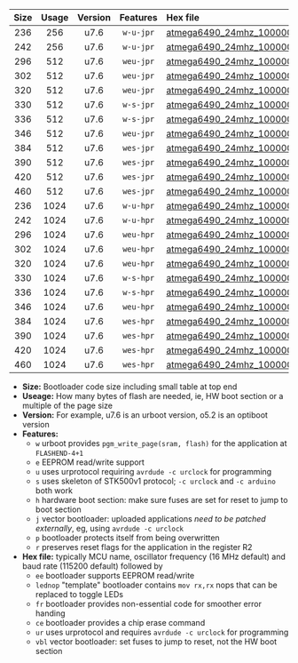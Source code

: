 |Size|Usage|Version|Features|Hex file|
|:-:|:-:|:-:|:-:|:--|
|236|256|u7.6|`w-u-jpr`|[atmega6490_24mhz_1000000bps_ur_vbl.hex](https://raw.githubusercontent.com/stefanrueger/urboot/main//atmega6490_24mhz_1000000bps_ur_vbl.hex)|
|242|256|u7.6|`w-u-jpr`|[atmega6490_24mhz_1000000bps_lednop_ur_vbl.hex](https://raw.githubusercontent.com/stefanrueger/urboot/main//atmega6490_24mhz_1000000bps_lednop_ur_vbl.hex)|
|296|512|u7.6|`weu-jpr`|[atmega6490_24mhz_1000000bps_ee_ur_vbl.hex](https://raw.githubusercontent.com/stefanrueger/urboot/main//atmega6490_24mhz_1000000bps_ee_ur_vbl.hex)|
|302|512|u7.6|`weu-jpr`|[atmega6490_24mhz_1000000bps_ee_lednop_ur_vbl.hex](https://raw.githubusercontent.com/stefanrueger/urboot/main//atmega6490_24mhz_1000000bps_ee_lednop_ur_vbl.hex)|
|320|512|u7.6|`weu-jpr`|[atmega6490_24mhz_1000000bps_ee_lednop_fr_ur_vbl.hex](https://raw.githubusercontent.com/stefanrueger/urboot/main//atmega6490_24mhz_1000000bps_ee_lednop_fr_ur_vbl.hex)|
|330|512|u7.6|`w-s-jpr`|[atmega6490_24mhz_1000000bps_vbl.hex](https://raw.githubusercontent.com/stefanrueger/urboot/main//atmega6490_24mhz_1000000bps_vbl.hex)|
|336|512|u7.6|`w-s-jpr`|[atmega6490_24mhz_1000000bps_lednop_vbl.hex](https://raw.githubusercontent.com/stefanrueger/urboot/main//atmega6490_24mhz_1000000bps_lednop_vbl.hex)|
|346|512|u7.6|`weu-jpr`|[atmega6490_24mhz_1000000bps_ee_lednop_fr_ce_ur_vbl.hex](https://raw.githubusercontent.com/stefanrueger/urboot/main//atmega6490_24mhz_1000000bps_ee_lednop_fr_ce_ur_vbl.hex)|
|384|512|u7.6|`wes-jpr`|[atmega6490_24mhz_1000000bps_ee_vbl.hex](https://raw.githubusercontent.com/stefanrueger/urboot/main//atmega6490_24mhz_1000000bps_ee_vbl.hex)|
|390|512|u7.6|`wes-jpr`|[atmega6490_24mhz_1000000bps_ee_lednop_vbl.hex](https://raw.githubusercontent.com/stefanrueger/urboot/main//atmega6490_24mhz_1000000bps_ee_lednop_vbl.hex)|
|420|512|u7.6|`wes-jpr`|[atmega6490_24mhz_1000000bps_ee_lednop_fr_vbl.hex](https://raw.githubusercontent.com/stefanrueger/urboot/main//atmega6490_24mhz_1000000bps_ee_lednop_fr_vbl.hex)|
|460|512|u7.6|`wes-jpr`|[atmega6490_24mhz_1000000bps_ee_lednop_fr_ce_vbl.hex](https://raw.githubusercontent.com/stefanrueger/urboot/main//atmega6490_24mhz_1000000bps_ee_lednop_fr_ce_vbl.hex)|
|236|1024|u7.6|`w-u-hpr`|[atmega6490_24mhz_1000000bps_ur.hex](https://raw.githubusercontent.com/stefanrueger/urboot/main//atmega6490_24mhz_1000000bps_ur.hex)|
|242|1024|u7.6|`w-u-hpr`|[atmega6490_24mhz_1000000bps_lednop_ur.hex](https://raw.githubusercontent.com/stefanrueger/urboot/main//atmega6490_24mhz_1000000bps_lednop_ur.hex)|
|296|1024|u7.6|`weu-hpr`|[atmega6490_24mhz_1000000bps_ee_ur.hex](https://raw.githubusercontent.com/stefanrueger/urboot/main//atmega6490_24mhz_1000000bps_ee_ur.hex)|
|302|1024|u7.6|`weu-hpr`|[atmega6490_24mhz_1000000bps_ee_lednop_ur.hex](https://raw.githubusercontent.com/stefanrueger/urboot/main//atmega6490_24mhz_1000000bps_ee_lednop_ur.hex)|
|320|1024|u7.6|`weu-hpr`|[atmega6490_24mhz_1000000bps_ee_lednop_fr_ur.hex](https://raw.githubusercontent.com/stefanrueger/urboot/main//atmega6490_24mhz_1000000bps_ee_lednop_fr_ur.hex)|
|330|1024|u7.6|`w-s-hpr`|[atmega6490_24mhz_1000000bps.hex](https://raw.githubusercontent.com/stefanrueger/urboot/main//atmega6490_24mhz_1000000bps.hex)|
|336|1024|u7.6|`w-s-hpr`|[atmega6490_24mhz_1000000bps_lednop.hex](https://raw.githubusercontent.com/stefanrueger/urboot/main//atmega6490_24mhz_1000000bps_lednop.hex)|
|346|1024|u7.6|`weu-hpr`|[atmega6490_24mhz_1000000bps_ee_lednop_fr_ce_ur.hex](https://raw.githubusercontent.com/stefanrueger/urboot/main//atmega6490_24mhz_1000000bps_ee_lednop_fr_ce_ur.hex)|
|384|1024|u7.6|`wes-hpr`|[atmega6490_24mhz_1000000bps_ee.hex](https://raw.githubusercontent.com/stefanrueger/urboot/main//atmega6490_24mhz_1000000bps_ee.hex)|
|390|1024|u7.6|`wes-hpr`|[atmega6490_24mhz_1000000bps_ee_lednop.hex](https://raw.githubusercontent.com/stefanrueger/urboot/main//atmega6490_24mhz_1000000bps_ee_lednop.hex)|
|420|1024|u7.6|`wes-hpr`|[atmega6490_24mhz_1000000bps_ee_lednop_fr.hex](https://raw.githubusercontent.com/stefanrueger/urboot/main//atmega6490_24mhz_1000000bps_ee_lednop_fr.hex)|
|460|1024|u7.6|`wes-hpr`|[atmega6490_24mhz_1000000bps_ee_lednop_fr_ce.hex](https://raw.githubusercontent.com/stefanrueger/urboot/main//atmega6490_24mhz_1000000bps_ee_lednop_fr_ce.hex)|

- **Size:** Bootloader code size including small table at top end
- **Useage:** How many bytes of flash are needed, ie, HW boot section or a multiple of the page size
- **Version:** For example, u7.6 is an urboot version, o5.2 is an optiboot version
- **Features:**
  + `w` urboot provides `pgm_write_page(sram, flash)` for the application at `FLASHEND-4+1`
  + `e` EEPROM read/write support
  + `u` uses urprotocol requiring `avrdude -c urclock` for programming
  + `s` uses skeleton of STK500v1 protocol; `-c urclock` and `-c arduino` both work
  + `h` hardware boot section: make sure fuses are set for reset to jump to boot section
  + `j` vector bootloader: uploaded applications *need to be patched externally*, eg, using `avrdude -c urclock`
  + `p` bootloader protects itself from being overwritten
  + `r` preserves reset flags for the application in the register R2
- **Hex file:** typically MCU name, oscillator frequency (16 MHz default) and baud rate (115200 default) followed by
  + `ee` bootloader supports EEPROM read/write
  + `lednop` "template" bootloader contains `mov rx,rx` nops that can be replaced to toggle LEDs
  + `fr` bootloader provides non-essential code for smoother error handing
  + `ce` bootloader provides a chip erase command
  + `ur` uses urprotocol and requires `avrdude -c urclock` for programming
  + `vbl` vector bootloader: set fuses to jump to reset, not the HW boot section
